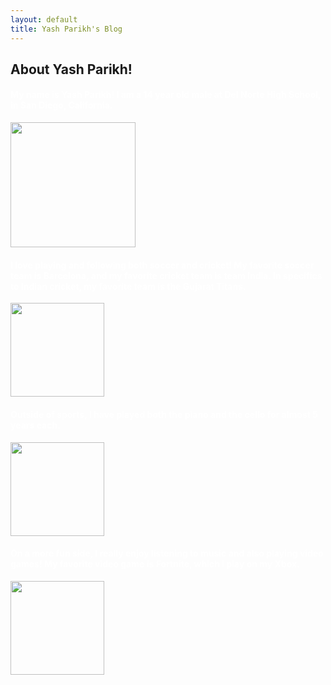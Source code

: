 ```yaml
---
layout: default
title: Yash Parikh's Blog
---
```


<h2>
About Yash Parikh!
</h2>

<h4 style="color: white;">
My name is Yash Parikh! I am a 14 year old male at Del Norte High School, in San Diego, California. 
</h4>

<img src="{{site.baseurl}}/images/aboutme/IMG_7313.jpg" height="200px">
<footer class="site-footer">
</footer>

<h4 style="color: white;">
I love playing and following both soccer and cricket! My favorite soccer team is Barcelona, and my favorite cricket team is team India. In specifics to Indian cricket, my favorite team is the Gujarat Titans.
</h4>

<img src="{{site.baseurl}}/images/aboutme/sportsteams.jpg" height="150 px">
<footer class="site-footer">
</footer>
<h4 style="color: white;">
Outside of sports, I have played both the piano and the cello for almost 5 years each.
</h4>

<img src="{{site.baseurl}}/images/aboutme/piano&cello.jpg" height="150 px">
<footer class="site-footer">
</footer>
<h4 style="color: white;">
On a more fun side, I really enjoy listening to music and also playing video games! My favorite video game is Fortnite, which I play on my Xbox.
</h4>

<img src="{{site.baseurl}}/images/aboutme/fortniteandmusic.jpg" height="150 px">

